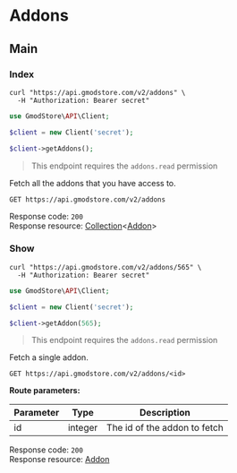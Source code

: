 # Addons

## Main

### Index

```shell
curl "https://api.gmodstore.com/v2/addons" \
  -H "Authorization: Bearer secret"
```

```php
use GmodStore\API\Client;

$client = new Client('secret');

$client->getAddons();
```

> This endpoint requires the `addons.read` permission

Fetch all the addons that you have access to.

`GET https://api.gmodstore.com/v2/addons`

Response code: `200`<br>
Response resource: [Collection](#resource-types-collection)<[Addon](#resource-types-addon)>


### Show

```shell
curl "https://api.gmodstore.com/v2/addons/565" \
  -H "Authorization: Bearer secret"
```

```php
use GmodStore\API\Client;

$client = new Client('secret');

$client->getAddon(565);
```

> This endpoint requires the `addons.read` permission

Fetch a single addon.

`GET https://api.gmodstore.com/v2/addons/<id>`

**Route parameters:**

Parameter | Type | Description
--------- | ---- | -----------
id | integer | The id of the addon to fetch

Response code: `200`<br>
Response resource: [Addon](#resource-types-addon)

